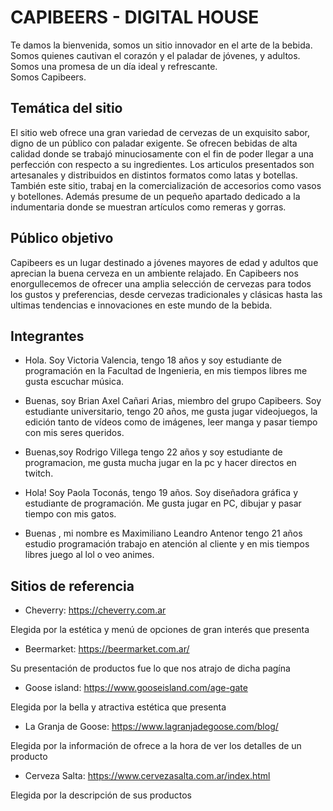 # CAPIBEERS - DIGITAL HOUSE  

Te damos la bienvenida, somos un sitio innovador en el arte de la bebida.  
Somos quienes cautivan el corazón y el paladar de jóvenes, y adultos.  
Somos una promesa de un día ideal y refrescante.  
Somos Capibeers.

## Temática del sitio  
El sitio web ofrece una gran variedad de cervezas de un exquisito sabor, digno de un público con paladar exigente.
Se ofrecen bebidas de alta calidad donde se trabajó minuciosamente con el fin de poder llegar a una perfección con respecto a su ingredientes. Los articulos presentados son artesanales y distribuidos en distintos formatos como latas y botellas. También este sitio, trabaj en la comercialización de accesorios como vasos y botellones. Además presume de un pequeño apartado dedicado a la indumentaria donde se muestran artículos como remeras y gorras. 

## Público objetivo  
Capibeers es un lugar destinado a jóvenes mayores de edad y adultos que aprecian la buena cerveza en un ambiente relajado.
En Capibeers nos enorgullecemos de ofrecer una amplia selección de cervezas para todos los gustos y preferencias, desde cervezas tradicionales y clásicas hasta las ultimas tendencias e innovaciones en este mundo de la bebida. 

## Integrantes  
* Hola. Soy  Victoria Valencia, tengo 18 años y soy estudiante de programación en la Facultad de Ingenieria, en mis tiempos libres me gusta escuchar música.

* Buenas, soy Brian Axel Cañari Arias, miembro del grupo Capibeers. Soy estudiante universitario, tengo 20 años, me gusta jugar videojuegos, la edición tanto de vídeos como de imágenes, leer manga y pasar tiempo con mis seres queridos.

* Buenas,soy Rodrigo Villega tengo 22 años y soy estudiante de programacion, me gusta mucha jugar en la pc y hacer directos en twitch.

* Hola! Soy Paola Toconás, tengo 19 años. Soy diseñadora gráfica y estudiante de programación. Me gusta jugar en PC, dibujar y pasar tiempo con mis gatos.

*  Buenas , mi nombre es Maximiliano Leandro Antenor tengo 21 años estudio programación trabajo en atención al cliente y en mis tiempos libres juego al lol o veo animes.  

## Sitios de referencia

* Cheverry: https://cheverry.com.ar


Elegida por la estética y menú de opciones de gran interés que presenta

* Beermarket: https://beermarket.com.ar/


Su presentación de productos fue lo que nos atrajo de dicha pagína

* Goose island: https://www.gooseisland.com/age-gate


Elegida por la bella y atractiva estética que presenta

* La Granja de Goose: https://www.lagranjadegoose.com/blog/


Elegida por la información de ofrece a la hora de ver los detalles de un producto

* Cerveza Salta: https://www.cervezasalta.com.ar/index.html


Elegida por la descripción de sus productos
 


 
